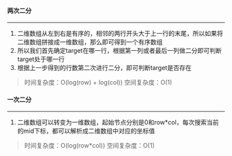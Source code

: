 #### 两次二分
---
1. 二维数组从左到右是有序的，相邻的两行开头大于上一行的末尾，所以如果将二维数组拼接成一维数组，那么即可得到一个有序数组
2. 所以我们首先确定target在哪一行，根据第一列或者最后一列做二分即可判断target处于哪一行
3. 根据上一步得到的行数第二次进行二分，即可判断target是否存在
> 时间复杂度：O(log(row) + log(col)) 空间复杂度：O(1)

#### 一次二分
---
1. 二维数组可以转变为一维数组，起始节点分别是0和row\*col，每次搜索当前的mid下标，都可以解析成二维数组中对应的坐标值
> 时间复杂度：O(log(row\*col)) 空间复杂度：O(1)
